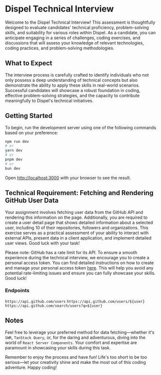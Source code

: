 # Dispel Technical Interview

Welcome to the Dispel Technical Interview! This assessment is thoughtfully designed to evaluate candidates' technical proficiency, problem-solving skills, and suitability for various roles within Dispel. As a candidate, you can anticipate engaging in a series of challenges, coding exercises, and discussions that will assess your knowledge of relevant technologies, coding practices, and problem-solving methodologies.

## What to Expect

The interview process is carefully crafted to identify individuals who not only possess a deep understanding of technical concepts but also demonstrate the ability to apply these skills in real-world scenarios. Successful candidates will showcase a robust foundation in coding, effective problem-solving strategies, and the capacity to contribute meaningfully to Dispel's technical initiatives.

## Getting Started

To begin, run the development server using one of the following commands based on your preference:

```bash
npm run dev
# or
yarn dev
# or
pnpm dev
# or
bun dev
```

Open [http://localhost:3000](http://localhost:3000) with your browser to see the result.

## Technical Requirement: Fetching and Rendering GitHub User Data

Your assignment involves fetching user data from the GitHub API and rendering this information on the page. Additionally, you are required to create a user detail page that shows detailed information about a selected user, including 10 of their repositories, followers and organizations. This exercise serves as a practical assessment of your ability to interact with external APIs, present data in a client application, and implement detailed user views. Good luck with your task!

Please note: GitHub has a rate limit for its API. To ensure a smooth experience during the technical interview, we encourage you to create a personal access token. You can find detailed instructions on how to create and manage your personal access token [here](https://docs.github.com/en/authentication/keeping-your-account-and-data-secure/managing-your-personal-access-tokens). This will help you avoid any potential rate-limiting issues and ensure you can fully showcase your skills. Good luck!

### Endpoints

`https://api.github.com/users`
`https://api.github.com/users/${user}`
`https://api.github.com/search/users?q=${user}`

## Notes

Feel free to leverage your preferred method for data fetching—whether it's `SWR`, `TanStack Query`, or, for the daring and adventurous, diving into the world of `React Server Components`. Your comfort and expertise are paramount in showcasing your skills during this task.

Remember to enjoy the process and have fun! Life's too short to be too serious—let your creativity shine and make the most out of this coding adventure. Happy coding!
